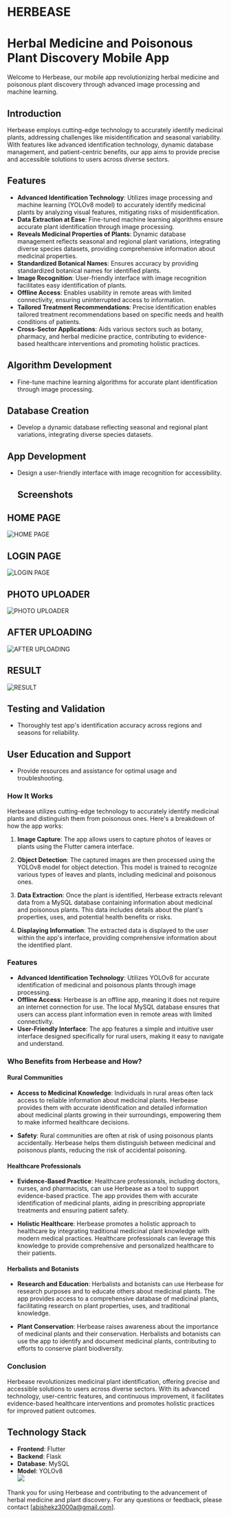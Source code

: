 # HERBEASE
# Herbal Medicine and Poisonous Plant Discovery Mobile App

Welcome to Herbease, our mobile app revolutionizing herbal medicine and poisonous plant discovery through advanced image processing and machine learning.

## Introduction

Herbease employs cutting-edge technology to accurately identify medicinal plants, addressing challenges like misidentification and seasonal variability. With features like advanced identification technology, dynamic database management, and patient-centric benefits, our app aims to provide precise and accessible solutions to users across diverse sectors.

## Features

- **Advanced Identification Technology**: Utilizes image processing and machine learning (YOLOv8 model) to accurately identify medicinal plants by analyzing visual features, mitigating risks of misidentification.
- **Data Extraction at Ease**: Fine-tuned machine learning algorithms ensure accurate plant identification through image processing.
- **Reveals Medicinal Properties of Plants**: Dynamic database management reflects seasonal and regional plant variations, integrating diverse species datasets, providing comprehensive information about medicinal properties.
- **Standardized Botanical Names**: Ensures accuracy by providing standardized botanical names for identified plants.
- **Image Recognition**: User-friendly interface with image recognition facilitates easy identification of plants.
- **Offline Access**: Enables usability in remote areas with limited connectivity, ensuring uninterrupted access to information.
- **Tailored Treatment Recommendations**: Precise identification enables tailored treatment recommendations based on specific needs and health conditions of patients.
- **Cross-Sector Applications**: Aids various sectors such as botany, pharmacy, and herbal medicine practice, contributing to evidence-based healthcare interventions and promoting holistic practices.

## Algorithm Development

- Fine-tune machine learning algorithms for accurate plant identification through image processing.

## Database Creation

- Develop a dynamic database reflecting seasonal and regional plant variations, integrating diverse species datasets.

## App Development

- Design a user-friendly interface with image recognition for accessibility.
  ## Screenshots
## HOME PAGE

![HOME PAGE](https://ik.imagekit.io/kckns3vde/home.jpg?updatedAt=1710038194792)

## LOGIN PAGE

![LOGIN PAGE](https://ik.imagekit.io/kckns3vde/Login.jpg?updatedAt=1710038194785)

## PHOTO UPLOADER

![PHOTO UPLOADER](https://ik.imagekit.io/kckns3vde/nothingup.jpg?updatedAt=1710038194817)
## AFTER UPLOADING

![AFTER UPLOADING](https://ik.imagekit.io/kckns3vde/UPLOADER.jpg?updatedAt=1710038194712)
## RESULT

![RESULT](https://ik.imagekit.io/kckns3vde/result.jpg?updatedAt=1710047033307)



## Testing and Validation

- Thoroughly test app's identification accuracy across regions and seasons for reliability.

## User Education and Support

- Provide resources and assistance for optimal usage and troubleshooting.
  
### How It Works

Herbease utilizes cutting-edge technology to accurately identify medicinal plants and distinguish them from poisonous ones. Here's a breakdown of how the app works:

1. **Image Capture**: The app allows users to capture photos of leaves or plants using the Flutter camera interface.

2. **Object Detection**: The captured images are then processed using the YOLOv8 model for object detection. This model is trained to recognize various types of leaves and plants, including medicinal and poisonous ones.

3. **Data Extraction**: Once the plant is identified, Herbease extracts relevant data from a MySQL database containing information about medicinal and poisonous plants. This data includes details about the plant's properties, uses, and potential health benefits or risks.

4. **Displaying Information**: The extracted data is displayed to the user within the app's interface, providing comprehensive information about the identified plant.

### Features

- **Advanced Identification Technology**: Utilizes YOLOv8 for accurate identification of medicinal and poisonous plants through image processing.
- **Offline Access**: Herbease is an offline app, meaning it does not require an internet connection for use. The local MySQL database ensures that users can access plant information even in remote areas with limited connectivity.
- **User-Friendly Interface**: The app features a simple and intuitive user interface designed specifically for rural users, making it easy to navigate and understand.


### Who Benefits from Herbease and How?

#### Rural Communities

- **Access to Medicinal Knowledge**: Individuals in rural areas often lack access to reliable information about medicinal plants. Herbease provides them with accurate identification and detailed information about medicinal plants growing in their surroundings, empowering them to make informed healthcare decisions.

- **Safety**: Rural communities are often at risk of using poisonous plants accidentally. Herbease helps them distinguish between medicinal and poisonous plants, reducing the risk of accidental poisoning.

#### Healthcare Professionals

- **Evidence-Based Practice**: Healthcare professionals, including doctors, nurses, and pharmacists, can use Herbease as a tool to support evidence-based practice. The app provides them with accurate identification of medicinal plants, aiding in prescribing appropriate treatments and ensuring patient safety.

- **Holistic Healthcare**: Herbease promotes a holistic approach to healthcare by integrating traditional medicinal plant knowledge with modern medical practices. Healthcare professionals can leverage this knowledge to provide comprehensive and personalized healthcare to their patients.

#### Herbalists and Botanists

- **Research and Education**: Herbalists and botanists can use Herbease for research purposes and to educate others about medicinal plants. The app provides access to a comprehensive database of medicinal plants, facilitating research on plant properties, uses, and traditional knowledge.

- **Plant Conservation**: Herbease raises awareness about the importance of medicinal plants and their conservation. Herbalists and botanists can use the app to identify and document medicinal plants, contributing to efforts to conserve plant biodiversity.

### Conclusion

Herbease revolutionizes medicinal plant identification, offering precise and accessible solutions to users across diverse sectors. With its advanced technology, user-centric features, and continuous improvement, it facilitates evidence-based healthcare interventions and promotes holistic practices for improved patient outcomes.


## Technology Stack

- **Frontend**: Flutter 
- **Backend**: Flask 
- **Database**: MySQL 
- **Model**: YOLOv8 <br>
 <img src="https://skillicons.dev/icons?i=flutter,python,mysql,flask" /><br>

Thank you for using Herbease and contributing to the advancement of herbal medicine and plant discovery. For any questions or feedback, please contact [abishekz3000a@gmail.com].

